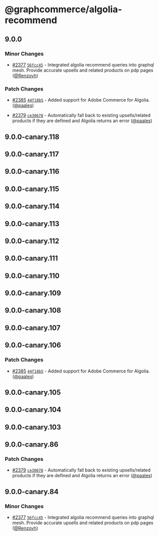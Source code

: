 # @graphcommerce/algolia-recommend

## 9.0.0

### Minor Changes

- [#2377](https://github.com/graphcommerce-org/graphcommerce/pull/2377) [`56fcc45`](https://github.com/graphcommerce-org/graphcommerce/commit/56fcc45b60e43574c64fcdd7b02f8062d677e250) - Integrated algolia recommend queries into graphql mesh. Provide accurate upsells and related products on pdp pages ([@Renzovh](https://github.com/Renzovh))

### Patch Changes

- [#2385](https://github.com/graphcommerce-org/graphcommerce/pull/2385) [`44f18b5`](https://github.com/graphcommerce-org/graphcommerce/commit/44f18b5a8986935728f7147d6f506dd1376fd594) - Added support for Adobe Commerce for Algolia. ([@paales](https://github.com/paales))

- [#2379](https://github.com/graphcommerce-org/graphcommerce/pull/2379) [`ce30678`](https://github.com/graphcommerce-org/graphcommerce/commit/ce30678ad353ac4c7c38d79e96a2bb3de55f6fcb) - Automatically fall back to existing upsells/related products if they are defined and Algolia returns an error ([@paales](https://github.com/paales))

## 9.0.0-canary.118

## 9.0.0-canary.117

## 9.0.0-canary.116

## 9.0.0-canary.115

## 9.0.0-canary.114

## 9.0.0-canary.113

## 9.0.0-canary.112

## 9.0.0-canary.111

## 9.0.0-canary.110

## 9.0.0-canary.109

## 9.0.0-canary.108

## 9.0.0-canary.107

## 9.0.0-canary.106

### Patch Changes

- [#2385](https://github.com/graphcommerce-org/graphcommerce/pull/2385) [`44f18b5`](https://github.com/graphcommerce-org/graphcommerce/commit/44f18b5a8986935728f7147d6f506dd1376fd594) - Added support for Adobe Commerce for Algolia. ([@paales](https://github.com/paales))

## 9.0.0-canary.105

## 9.0.0-canary.104

## 9.0.0-canary.103

## 9.0.0-canary.86

### Patch Changes

- [#2379](https://github.com/graphcommerce-org/graphcommerce/pull/2379) [`ce30678`](https://github.com/graphcommerce-org/graphcommerce/commit/ce30678ad353ac4c7c38d79e96a2bb3de55f6fcb) - Automatically fall back to existing upsells/related products if they are defined and Algolia returns an error ([@paales](https://github.com/paales))

## 9.0.0-canary.84

### Minor Changes

- [#2377](https://github.com/graphcommerce-org/graphcommerce/pull/2377) [`56fcc45`](https://github.com/graphcommerce-org/graphcommerce/commit/56fcc45b60e43574c64fcdd7b02f8062d677e250) - Integrated algolia recommend queries into graphql mesh. Provide accurate upsells and related products on pdp pages ([@Renzovh](https://github.com/Renzovh))
